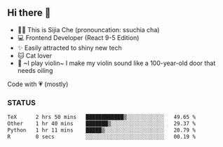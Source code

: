 ## Hi there 👋

- 🙋‍♀️ This is Sijia Che (pronouncation: ssuchia cha)
- 💻 Frontend Developer (React 9-5 Edition)
- ✨ Easily attracted to shiny new tech
- 🐱 Cat lover
- 🌟 ~I play violin~ I make my violin sound like a 100-year-old door that needs oiling

Code with 💗 (mostly)

### STATUS
<!--START_SECTION:waka-->

```txt
TeX      2 hrs 50 mins   ████████████▒░░░░░░░░░░░░   49.65 %
Other    1 hr 40 mins    ███████▒░░░░░░░░░░░░░░░░░   29.37 %
Python   1 hr 11 mins    █████▒░░░░░░░░░░░░░░░░░░░   20.79 %
R        0 secs          ░░░░░░░░░░░░░░░░░░░░░░░░░   00.19 %
```

<!--END_SECTION:waka-->
